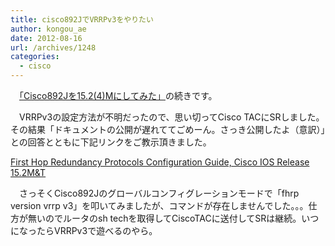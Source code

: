 ```yaml
---
title: cisco892JでVRRPv3をやりたい
author: kongou_ae
date: 2012-08-16
url: /archives/1248
categories:
  - cisco
---
```

</p> 

　<a href="http://aimless.jp/blog/blog/archives/1240" title="Cisco892Jを15.2(4)Mにしてみた" target="_blank">「Cisco892Jを15.2(4)Mにしてみた」</a>の続きです。

　VRRPv3の設定方法が不明だったので、思い切ってCisco TACにSRしました。その結果「ドキュメントの公開が遅れててごめーん。さっき公開したよ（意訳）」との回答とともに下記リンクをご教示頂きました。

<a href="http://www.cisco.com/en/US/docs/ios-xml/ios/ipapp_fhrp/configuration/15-2mt/fhrp-vrrpv3.html" title="First Hop Redundancy Protocols Configuration Guide, Cisco IOS Release 15.2M&#038;T" target="_blank">First Hop Redundancy Protocols Configuration Guide, Cisco IOS Release 15.2M&T</a>

　さっそくCisco892Jのグローバルコンフィグレーションモードで「fhrp version vrrp v3」を叩いてみましたが、コマンドが存在しませんでした。。。仕方が無いのでルータのsh techを取得してCiscoTACに送付してSRは継続。いつになったらVRRPv3で遊べるのやら。
